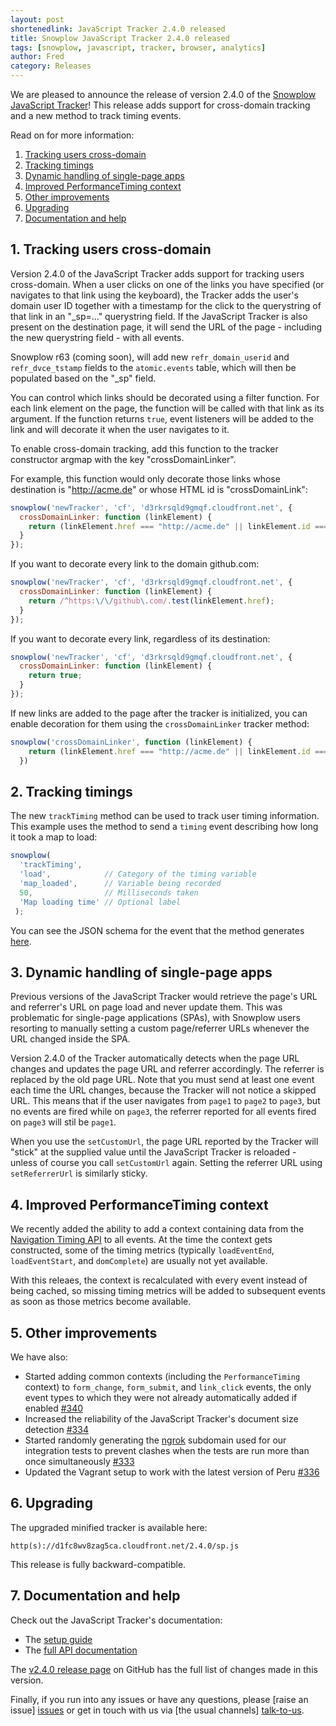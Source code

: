 ```yaml
---
layout: post
shortenedlink: JavaScript Tracker 2.4.0 released
title: Snowplow JavaScript Tracker 2.4.0 released
tags: [snowplow, javascript, tracker, browser, analytics]
author: Fred
category: Releases
---
```


We are pleased to announce the release of version 2.4.0 of the [Snowplow JavaScript Tracker][release-240]! This release adds support for cross-domain tracking and a new method to track timing events.

Read on for more information:

1. [Tracking users cross-domain](/blog/2015/03/15/snowplow-javascript-tracker-2.4.0-released/#cross-domain)
2. [Tracking timings](/blog/2015/03/15/snowplow-javascript-tracker-2.4.0-released/#timing)
3. [Dynamic handling of single-page apps](/blog/2015/03/15/snowplow-javascript-tracker-2.4.0-released/#single-page)
4. [Improved PerformanceTiming context](/blog/2015/03/15/snowplow-javascript-tracker-2.4.0-released/#performance-timing)
5. [Other improvements](/blog/2015/03/15/snowplow-javascript-tracker-2.4.0-released/#other)
6. [Upgrading](/blog/2015/03/15/snowplow-javascript-tracker-2.4.0-released/#upgrading)
7. [Documentation and help](/blog/2015/03/15/snowplow-javascript-tracker-2.4.0-released/#help)

<!--more-->

<h2><a name="cross-domain">1. Tracking users cross-domain</a></h2>

Version 2.4.0 of the JavaScript Tracker adds support for tracking users cross-domain. When a user clicks on one of the links you have specified (or navigates to that link using the keyboard), the Tracker adds the user's domain user ID together with a timestamp for the click to the querystring of that link in an "_sp=..." querystring field. If the JavaScript Tracker is also present on the destination page, it will send the URL of the page - including the new querystring field - with all events.

Snowplow r63 (coming soon), will add new `refr_domain_userid` and `refr_dvce_tstamp` fields to the `atomic.events` table, which will then be populated based on the "_sp" field.

You can control which links should be decorated using a filter function. For each link element on the page, the function will be called with that link as its argument. If the function returns `true`, event listeners will be added to the link and will decorate it when the user navigates to it.

To enable cross-domain tracking, add this function to the tracker constructor argmap with the key "crossDomainLinker".

For example, this function would only decorate those links whose destination is "http://acme.de" or whose HTML id is "crossDomainLink":

```javascript
snowplow('newTracker', 'cf', 'd3rkrsqld9gmqf.cloudfront.net', {
  crossDomainLinker: function (linkElement) {
    return (linkElement.href === "http://acme.de" || linkElement.id === "crossDomainLink");
  }
});
```

If you want to decorate every link to the domain github.com:

```javascript
snowplow('newTracker', 'cf', 'd3rkrsqld9gmqf.cloudfront.net', {
  crossDomainLinker: function (linkElement) {
    return /^https:\/\/github\.com/.test(linkElement.href);
  }
});
```

If you want to decorate every link, regardless of its destination:

```javascript
snowplow('newTracker', 'cf', 'd3rkrsqld9gmqf.cloudfront.net', {
  crossDomainLinker: function (linkElement) {
    return true;
  }
});
```

If new links are added to the page after the tracker is initialized, you can enable decoration for them using the `crossDomainLinker` tracker method:

```javascript
snowplow('crossDomainLinker', function (linkElement) {
    return (linkElement.href === "http://acme.de" || linkElement.id === "crossDomainLink");
  })
```

<h2><a name="timing">2. Tracking timings</a></h2>

The new `trackTiming` method can be used to track user timing information. This example uses the method to send a `timing` event describing how long it took a map to load:

```javascript
snowplow(
  'trackTiming',
  'load',            // Category of the timing variable
  'map_loaded',      // Variable being recorded
  50,                // Milliseconds taken
  'Map loading time' // Optional label
 );
```

You can see the JSON schema for the event that the method generates [here][timing-schema].

<h2><a name="single-page">3. Dynamic handling of single-page apps</a></h2>

Previous versions of the JavaScript Tracker would retrieve the page's URL and referrer's URL on page load and never update them. This was problematic for single-page applications (SPAs), with Snowplow users resorting to manually setting a custom page/referrer URLs whenever the URL changed inside the SPA.

Version 2.4.0 of the Tracker automatically detects when the page URL changes and updates the page URL and referrer accordingly. The referrer is replaced by the old page URL. Note that you must send at least one event each time the URL changes, because the Tracker will not notice a skipped URL. This means that if the user navigates from `page1` to `page2` to `page3`, but no events are fired while on `page3`, the referrer reported for all events fired on `page3` will stil be `page1`.

When you use the `setCustomUrl`, the page URL reported by the Tracker will "stick" at the supplied value until the JavaScript Tracker is reloaded - unless of course you call `setCustomUrl` again. Setting the referrer URL using `setReferrerUrl` is similarly sticky.

<h2><a name="performance-timing">4. Improved PerformanceTiming context</a></h2>

We recently added the ability to add a context containing data from the [Navigation Timing API][navigation-timing] to all events. At the time the context gets constructed, some of the timing metrics (typically `loadEventEnd`, `loadEventStart`, and `domComplete`) are usually not yet available.

With this releaes, the context is recalculated with every event instead of being cached, so missing timing metrics will be added to subsequent events as soon as those metrics become available.

<h2><a name="other">5. Other improvements</a></h2>

We have also:

* Started adding common contexts (including the `PerformanceTiming` context) to `form_change`, `form_submit`, and `link_click` events, the only event types to which they were not already automatically added if enabled [#340][340]
* Increased the reliability of the JavaScript Tracker's document size detection [#334][334]
* Started randomly generating the [ngrok][ngrok] subdomain used for our integration tests to prevent clashes when the tests are run more than once simultaneously [#333][333]
* Updated the Vagrant setup to work with the latest version of Peru [#336][336]

<h2><a name="upgrading">6. Upgrading</a></h2>

The upgraded minified tracker is available here:

    http(s)://d1fc8wv8zag5ca.cloudfront.net/2.4.0/sp.js

This release is fully backward-compatible.

<h2><a name="help">7. Documentation and help</a></h2>

Check out the JavaScript Tracker's documentation:

* The [setup guide][setup]
* The [full API documentation][tech-docs]

The [v2.4.0 release page][release-240] on GitHub has the full list of changes made in this version.

Finally, if you run into any issues or have any questions, please [raise an issue] [issues] or get in touch with us via [the usual channels] [talk-to-us].

[release-240]: https://github.com/snowplow/snowplow-javascript-tracker/releases/tag/2.4.0
[timing-schema]: https://github.com/snowplow/iglu-central/blob/master/schemas/com.snowplowanalytics.snowplow/timing/jsonschema/1-0-0
[ngrok]: https://ngrok.com/
[333]: https://github.com/snowplow/snowplow-javascript-tracker/issues/333
[334]: https://github.com/snowplow/snowplow-javascript-tracker/issues/334
[336]: https://github.com/snowplow/snowplow-javascript-tracker/issues/336
[340]: https://github.com/snowplow/snowplow-javascript-tracker/issues/340
[tech-docs]: https://github.com/snowplow/snowplow/wiki/1-General-parameters-for-the-Javascript-tracker
[setup]: https://github.com/snowplow/snowplow/wiki/Javascript-tracker-setup.md
[issues]: https://github.com/snowplow/snowplow/issues
[talk-to-us]: https://github.com/snowplow/snowplow/wiki/Talk-to-us
[navigation-timing]: http://www.w3.org/TR/navigation-timing/
